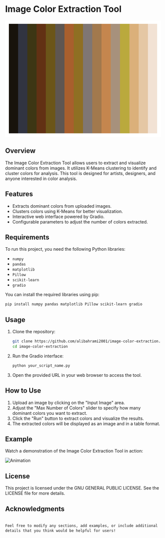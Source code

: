 # Image Color Extraction Tool

![Test Image](https://raw.githubusercontent.com/alibahrami2001/image_color_extraction/main/image/image.png)

## Overview
The Image Color Extraction Tool allows users to extract and visualize dominant colors from images. It utilizes K-Means clustering to identify and cluster colors for analysis. This tool is designed for artists, designers, and anyone interested in color analysis.

## Features
- Extracts dominant colors from uploaded images.
- Clusters colors using K-Means for better visualization.
- Interactive web interface powered by Gradio.
- Configurable parameters to adjust the number of colors extracted.

## Requirements
To run this project, you need the following Python libraries:
- `numpy`
- `pandas`
- `matplotlib`
- `Pillow`
- `scikit-learn`
- `gradio`

You can install the required libraries using pip:

```bash
pip install numpy pandas matplotlib Pillow scikit-learn gradio
```

## Usage
1. Clone the repository:
   ```bash
   git clone https://github.com/alibahrami2001/image-color-extraction.git
   cd image-color-extraction
   ```

2. Run the Gradio interface:
   ```bash
   python your_script_name.py
   ```

3. Open the provided URL in your web browser to access the tool.

## How to Use
1. Upload an image by clicking on the "Input Image" area.
2. Adjust the "Max Number of Colors" slider to specify how many dominant colors you want to extract.
3. Click the "Run" button to extract colors and visualize the results.
4. The extracted colors will be displayed as an image and in a table format.

## Example
Watch a demonstration of the Image Color Extraction Tool in action:

![Animation](https://github.com/alibahrami2001/image_color_extraction/blob/main/image/Animation.gif)

## License
This project is licensed under the GNU GENERAL PUBLIC LICENSE. See the LICENSE file for more details.

## Acknowledgments
```

Feel free to modify any sections, add examples, or include additional details that you think would be helpful for users!
